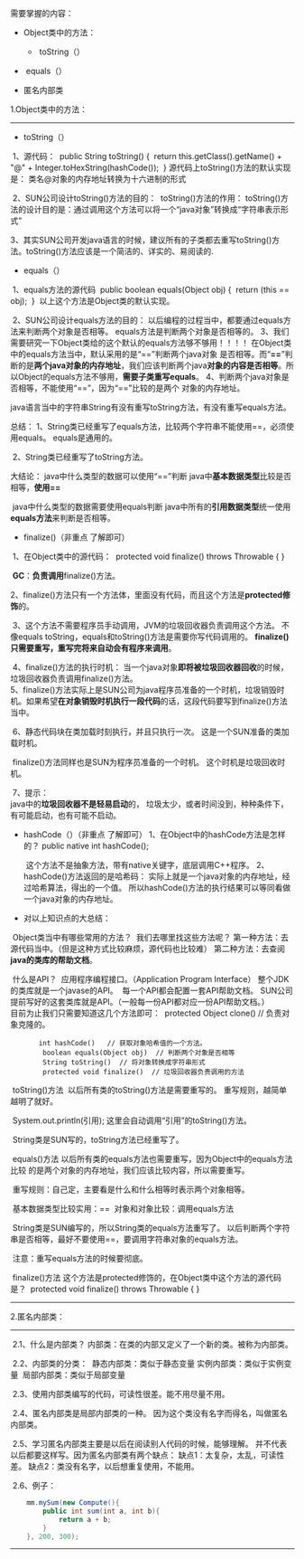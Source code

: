 需要掌握的内容：

- Object类中的方法：

  - ​	 toString（）

  
- ​	 equals（）
  

- 匿名内部类






1.Object类中的方法：

------

- toString（）


​	1、源代码：
​		public String toString() {
​			return this.getClass().getName() + "@" + Integer.toHexString(hashCode());
​		}
​		源代码上toString()方法的默认实现是：
​			类名@对象的内存地址转换为十六进制的形式

​	2、SUN公司设计toString()方法的目的：
​		toString()方法的作用：
​			toString()方法的设计目的是：通过调用这个方法可以将一个“java对象”转换成“字符串表示形			式”

​	3、其实SUN公司开发java语言的时候，建议所有的子类都去重写toString()方法。
​		  toString()方法应该是一个简洁的、详实的、易阅读的.



- equals（）


​	1、equals方法的源代码
​			public boolean equals(Object obj) {
​				return (this == obj);
​			}
​			以上这个方法是Object类的默认实现。

​	2、SUN公司设计equals方法的目的：
​		以后编程的过程当中，都要通过equals方法来判断两个对象是否相等。
​		equals方法是判断两个对象是否相等的。
​	3、我们需要研究一下Object类给的这个默认的equals方法够不够用！！！！
​			在Object类中的equals方法当中，默认采用的是“==”判断两个java对象
​			是否相等。而“**==**”判断的是**两个java对象的内存地址**，我们应该判断
​			两个java**对象的内容是否相等**。所以Object的equals方法不够用，
​			**需要子类重写equals**。
​	4、判断两个java对象是否相等，不能使用“==”，因为“==”比较的是两个
​	对象的内存地址。

java语言当中的字符串String有没有重写toString方法，有没有重写equals方法。

总结：
	1、String类已经重写了equals方法，比较两个字符串不能使用==，必须使用equals。
	equals是通用的。

​	2、String类已经重写了toString方法。

大结论：
	java中什么类型的数据可以使用“==”判断
		java中**基本数据类型**比较是否相等，**使用==**

​	java中什么类型的数据需要使用equals判断
​		java中所有的**引用数据类型**统一使用**equals方法**来判断是否相等。



- finalize()（非重点  了解即可）

​	1、在Object类中的源代码：
​		protected void finalize() throws Throwable { }

​		**GC**：**负责调用**finalize()方法。

​	2、finalize()方法只有一个方法体，里面没有代码，而且这个方法是**protected修饰**的。

​	3、这个方法不需要程序员手动调用，JVM的垃圾回收器负责调用这个方法。
​	不像equals toString，equals和toString()方法是需要你写代码调用的。
​	**finalize()只需要重写，重写完将来自动会有程序来调用**。

​	4、finalize()方法的执行时机：
​		当一个java对象**即将被垃圾回收器回收**的时候，垃圾回收器负责调用
​		finalize()方法。
​	
​	5、finalize()方法实际上是SUN公司为java程序员准备的一个时机，垃圾销毁时机。
​	如果希望**在对象销毁时机执行一段代码**的话，这段代码要写到finalize()方法当中。

​	6、静态代码块在类加载时刻执行，并且只执行一次。
​		  这是一个SUN准备的类加载时机。

​		  finalize()方法同样也是SUN为程序员准备的一个时机。
​		  这个时机是垃圾回收时机。

​	7、提示：	
​		java中的**垃圾回收器不是轻易启动**的，
​		垃圾太少，或者时间没到，种种条件下，
​		有可能启动，也有可能不启动。



- hashCode（）（非重点  了解即可）
  1、在Object中的hashCode方法是怎样的？
  			public native int hashCode();

  ​	  这个方法不是抽象方法，带有native关键字，底层调用C++程序。
  2、hashCode()方法返回的是哈希码：
  ​		实际上就是一个java对象的内存地址，经过哈希算法，得出的一个值。
  ​		所以hashCode()方法的执行结果可以等同看做一个java对象的内存地址。



- 对以上知识点的大总结：


​	Object类当中有哪些常用的方法？
​		我们去哪里找这些方法呢？
​			第一种方法：去源代码当中。（但是这种方式比较麻烦，源代码也比较难）
​			第二种方法：去查阅**java的类库的帮助文档**。

​	什么是API？
​		应用程序编程接口。（Application Program Interface）
​		整个JDK的类库就是一个javase的API。
​		每一个API都会配置一套API帮助文档。
​		SUN公司提前写好的这套类库就是API。（一般每一份API都对应一份API帮助文档。）
​	
​	目前为止我们只需要知道这几个方法即可：
​			protected Object clone()   // 负责对象克隆的。

 		   int hashCode()	// 获取对象哈希值的一个方法。
			boolean equals(Object obj)  // 判断两个对象是否相等
			String toString()  // 将对象转换成字符串形式
			protected void finalize()  // 垃圾回收器负责调用的方法



​	toString()方法
​		以后所有类的toString()方法是需要重写的。
​		重写规则，越简单越明了就好。

​		System.out.println(引用); 这里会自动调用“引用”的toString()方法。

​		String类是SUN写的，toString方法已经重写了。



​	equals()方法
​		以后所有类的equals方法也需要重写，因为Object中的equals方法比较
​		的是两个对象的内存地址，我们应该比较内容，所以需要重写。

​		重写规则：自己定，主要看是什么和什么相等时表示两个对象相等。

​		基本数据类型比较实用：==
​		对象和对象比较：调用equals方法

​		String类是SUN编写的，所以String类的equals方法重写了。
​		以后判断两个字符串是否相等，最好不要使用==，要调用字符串对象的equals方法。

​		注意：重写equals方法的时候要彻底。



​	finalize()方法
​		这个方法是protected修饰的，在Object类中这个方法的源代码是？
​		protected void finalize() throws Throwable { }

------



2.匿名内部类：

------

​	2.1、什么是内部类？
​		内部类：在类的内部又定义了一个新的类。被称为内部类。

​	2.2、内部类的分类：
​		静态内部类：类似于静态变量
​		实例内部类：类似于实例变量
​		局部内部类：类似于局部变量

​	2.3、使用内部类编写的代码，可读性很差。能不用尽量不用。

​	2.4、匿名内部类是局部内部类的一种。
​		因为这个类没有名字而得名，叫做匿名内部类。

​	2.5、学习匿名内部类主要是以后在阅读别人代码的时候，能够理解。
​		并不代表以后都要这样写。因为匿名内部类有两个缺点：
​		缺点1：太复杂，太乱，可读性差。
​		缺点2：类没有名字，以后想重复使用，不能用。

​	2.6、例子：

```java
	mm.mySum(new Compute(){
		public int sum(int a, int b){
			return a + b;
		}
	}, 200, 300);
```
------

